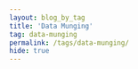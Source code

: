 ```yaml
---
layout: blog_by_tag
title: 'Data Munging'
tag: data-munging
permalink: /tags/data-munging/
hide: true
---
```

